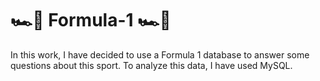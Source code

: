# 🏎️🏁 Formula-1 🏎️🏁
 In this work, I have decided to use a Formula 1 database to answer some questions about this sport. To analyze this data, I have used MySQL.
